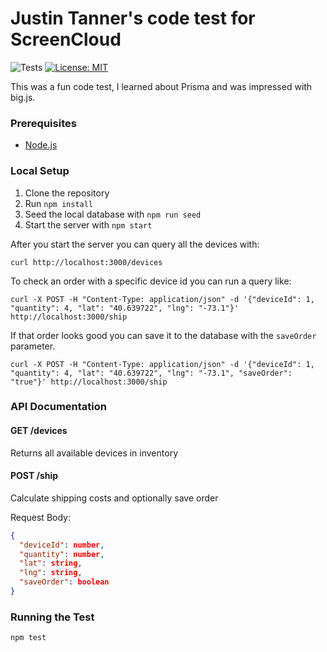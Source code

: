 # Justin Tanner's code test for ScreenCloud

![Tests](https://github.com/justintanner/jwt-sc-code-test/actions/workflows/test.yml/badge.svg)
[![License: MIT](https://img.shields.io/badge/License-MIT-yellow.svg)](https://opensource.org/licenses/MIT)

This was a fun code test, I learned about Prisma and was impressed with big.js.

### Prerequisites

* [Node.js](https://nodejs.org/en/)

### Local Setup

1. Clone the repository
2. Run `npm install`
3. Seed the local database with `npm run seed`
4. Start the server with `npm start`

After you start the server you can query all the devices with:

```
curl http://localhost:3000/devices
```

To check an order with a specific device id you can run a query like:

```
curl -X POST -H "Content-Type: application/json" -d '{"deviceId": 1, "quantity": 4, "lat": "40.639722", "lng": "-73.1"}' http://localhost:3000/ship
```

If that order looks good you can save it to the database with the `saveOrder` parameter.

```
curl -X POST -H "Content-Type: application/json" -d '{"deviceId": 1, "quantity": 4, "lat": "40.639722", "lng": "-73.1", "saveOrder": "true"}' http://localhost:3000/ship
```
### API Documentation

#### GET /devices
Returns all available devices in inventory

#### POST /ship
Calculate shipping costs and optionally save order

Request Body:

```json
{
  "deviceId": number,
  "quantity": number,
  "lat": string,
  "lng": string,
  "saveOrder": boolean  
}
```

### Running the Test

```
npm test
```
